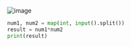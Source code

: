 ![image](https://github.com/user-attachments/assets/1df48399-8eba-4b54-858d-68d1a7469b3d)
```python
num1, num2 = map(int, input().split())
result = num1*num2
print(result)
```
